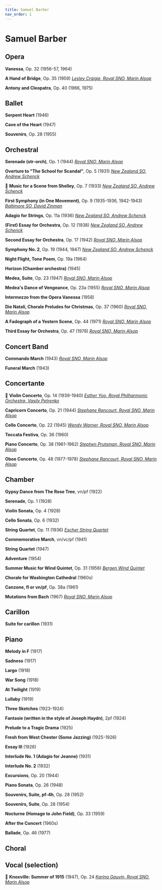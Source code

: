 ```yaml
---
title: Samuel Barber
nav_order: 1
---
```


# Samuel Barber

## Opera

**Vanessa**, Op. 32 (1956-57, 1964)

**A Hand of Bridge**, Op. 35 (1959) [*Lesley Craigie, Royal SNO, Marin Alsop*](https://tidal.com/browse/track/55841797)

**Antony and Cleopatra**, Op. 40 (1966, 1975) 

## Ballet

**Serpent Heart** (1946)

**Cave of the Heart** (1947)

**Souvenirs**, Op. 28 (1955) 

## Orchestral

**Serenade (str-orch)**, Op. 1 (1944) [*Royal SNO, Marin Alsop*](https://tidal.com/browse/track/12017674)

**Overture to "The School for Scandal"**, Op. 5 (1931) [*New Zealand SO, Andrew Schenck*](https://tidal.com/album/313229002)

💎 **Music for a Scene from Shelley**, Op. 7 (1933) [*New Zealand SO, Andrew Schenck*](https://tidal.com/album/313229002)

**First Symphony (in One Movement)**, Op. 9 (1935-1936, 1942-1943) [*Baltimore SO, David Zinman*](https://tidal.com/browse/track/4358823)

**Adagio for Strings**, Op. 11a (1936) [*New Zealand SO, Andrew Schenck*](https://tidal.com/album/313229002)

**(First) Essay for Orchestra**, Op. 12 (1938) [*New Zealand SO, Andrew Schenck*](https://tidal.com/album/313229002)

**Second Essay for Orchestra**, Op. 17 (1942) [*Royal SNO, Marin Alsop*](https://tidal.com/browse/track/284715592)

**Symphony No. 2**, Op. 19 (1944, 1947) [*New Zealand SO, Andrew Schenck*](https://tidal.com/album/313229002)

**Night Flight, Tone Poem**, Op. 19a (1964)

**Horizon (Chamber orchestra)** (1945) 

**Medea, Suite**, Op. 23 (1947) [*Royal SNO, Marin Alsop*](https://tidal.com/browse/track/12020006)

**Medea's Dance of Vengeance**, Op. 23a (1955) [*Royal SNO, Marin Alsop*](https://tidal.com/browse/track/12020251)

**Intermezzo from the Opera Vanessa** (1958)	

**Die Natali, Chorale Preludes for Christmas**, Op. 37 (1960) [*Royal SNO, Marin Alsop*](https://tidal.com/browse/track/12020247)

**A Fadograph of a Yestern Scene**, Op. 44 (1971) [*Royal SNO, Marin Alsop*](https://tidal.com/browse/track/55841797)

**Third Essay for Orchestra**, Op. 47 (1978) [*Royal SNO, Marin Alsop*](https://tidal.com/browse/track/284715592)

## Concert Band

**Commando March** (1943) [*Royal SNO, Marin Alsop*](https://tidal.com/browse/track/284715592)

**Funeral March** (1943) 

## Concertante

💎 **Violin Concerto**, Op. 14 (1939-1940) [*Esther Yoo, Royal Philharmonic Orchestra, Vasily Petrenko*](https://tidal.com/browse/track/272245795?u)

**Capricorn Concerto**, Op. 21 (1944) [*Stephane Rancourt, Royal SNO, Marin Alsop*](https://tidal.com/browse/track/55841797)

**Cello Concerto**, Op. 22 (1945) [*Wendy Warner, Royal SNO, Marin Alsop*](https://tidal.com/browse/track/12020006)

**Toccata Festiva**, Op. 36  (1960)

**Piano Concerto**, Op. 38 (1961-1962) [*Stephen Prutsman, Royal SNO, Marin Alsop*](https://tidal.com/browse/track/12020247)

**Oboe Concerto**, Op. 48 (1977-1978) [*Stephane Rancourt, Royal SNO, Marin Alsop*](https://tidal.com/browse/track/55841803)

## Chamber

**Gypsy Dance from The Rose Tree**, vn/pf (1922) 

**Serenade**, Op. 1 (1928) 

**Violin Sonata**, Op. 4 (1928) 

**Cello Sonata**, Op. 6 (1932) 

**String Quartet**, Op. 11 (1936) [*Escher String Quartet*](https://tidal.com/browse/track/190698277)

**Commemorative March**, vn/vc/pf (1941) 

**String Quartet** (1947) 

**Adventure** (1954) 

**Summer Music for Wind Quintet**, Op. 31 (1956) [*Bergen Wind Quintet*](https://tidal.com/browse/track/12103255)

**Chorale for Washington Cathedral** (1960s) 

**Canzone, fl or vn/pf**, Op. 38a (1961) 

**Mutations from Bach** (1967) [*Royal SNO, Marin Alsop*](https://tidal.com/browse/track/284715592)

## Carillon

**Suite for carillon** (1931) 

## Piano

**Melody in F** (1917) 

**Sadness** (1917) 

**Largo** (1918) 

**War Song** (1918) 

**At Twilight** (1919) 

**Lullaby** (1919) 

**Three Sketches** (1923-1924) 

**Fantasie (written in the style of Joseph Haydn)**, 2pf (1924) 

**Prelude to a Tragic Drama** (1925) 

**Fresh from West Chester (Some Jazzing)** (1925-1926) 

**Essay III** (1926) 

**Interlude No. 1 (Adagio for Jeanne)** (1931) 

**Interlude No. 2** (1932) 

**Excursions**, Op. 20 (1944) 

**Piano Sonata**, Op. 26 (1948) 

**Souvenirs, Suite, pf-4h**, Op. 28 (1952) 

**Souvenirs, Suite**, Op. 28 (1954) 

**Nocturne (Homage to John Field)**, Op. 33 (1959) 

**After the Concert** (1960s) 

**Ballade**, Op. 46 (1977) 

## Choral

## Vocal (selection)

💎 **Knoxville: Summer of 1915** (1947), Op. 24 [*Karina Gauvin, Royal SNO, Marin Alsop*](https://tidal.com/browse/track/284715592)

